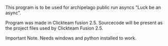 This program is to be used for archipelago public run asyncs "Luck be an async".

Program was made in Clickteam fusion 2.5. Sourcecode will be present as the project files used by Clickteam Fusion 2.5.

Important Note. Needs windows and python installed to work.
